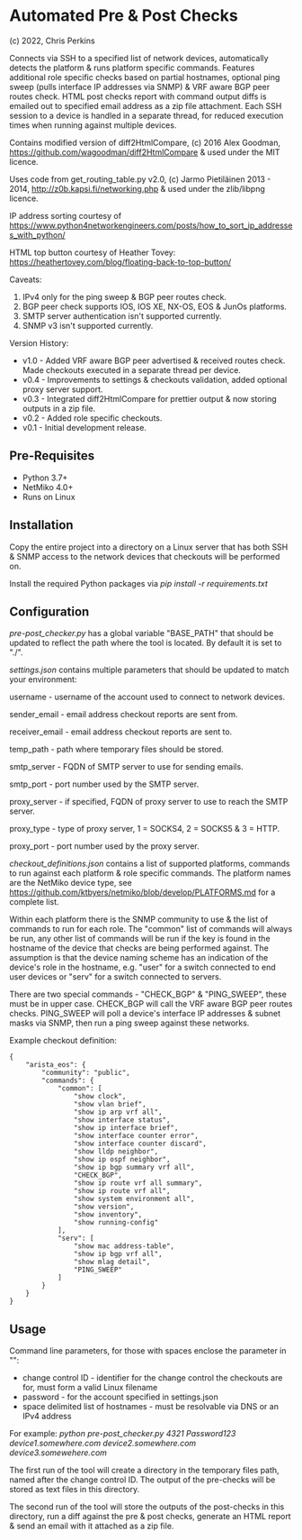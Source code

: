 # Automated Pre & Post Checks

(c) 2022, Chris Perkins

Connects via SSH to a specified list of network devices, automatically detects the platform & runs platform specific commands. Features additional role specific checks based on partial hostnames, optional ping sweep (pulls interface IP addresses via SNMP) & VRF aware BGP peer routes check. HTML post checks report with command output diffs is emailed out to specified email address as a zip file attachment.
Each SSH session to a device is handled in a separate thread, for reduced execution times when running against multiple devices.

Contains modified version of diff2HtmlCompare, (c) 2016 Alex Goodman, https://github.com/wagoodman/diff2HtmlCompare & used under the MIT licence.

Uses code from get_routing_table.py v2.0, (c) Jarmo Pietiläinen 2013 - 2014, http://z0b.kapsi.fi/networking.php & used under the zlib/libpng licence.

IP address sorting courtesy of https://www.python4networkengineers.com/posts/how_to_sort_ip_addresses_with_python/

HTML top button courtesy of Heather Tovey: https://heathertovey.com/blog/floating-back-to-top-button/


Caveats:
1. IPv4 only for the ping sweep & BGP peer routes check.
2. BGP peer check supports IOS, IOS XE, NX-OS, EOS & JunOs platforms.
3. SMTP server authentication isn't supported currently.
4. SNMP v3 isn't supported currently.


Version History:
* v1.0 - Added VRF aware BGP peer advertised & received routes check. Made checkouts executed in a separate thread per device.
* v0.4 - Improvements to settings & checkouts validation, added optional proxy server support.
* v0.3 - Integrated diff2HtmlCompare for prettier output & now storing outputs in a zip file.
* v0.2 - Added role specific checkouts.
* v0.1 - Initial development release.

## Pre-Requisites
* Python 3.7+
* NetMiko 4.0+
* Runs on Linux

## Installation
Copy the entire project into a directory on a Linux server that has both SSH & SNMP access to the network devices that checkouts will be performed on.

Install the required Python packages via *pip install -r requirements.txt* 

## Configuration
*pre-post_checker.py* has a global variable "BASE_PATH" that should be updated to reflect the path where the tool is located. By default it is set to "./".

*settings.json* contains multiple parameters that should be updated to match your environment:

username - username of the account used to connect to network devices.

sender_email - email address checkout reports are sent from.

receiver_email - email address checkout reports are sent to.

temp_path - path where temporary files should be stored.

smtp_server - FQDN of SMTP server to use for sending emails.

smtp_port - port number used by the SMTP server.

proxy_server - if specified, FQDN of proxy server to use to reach the SMTP server.

proxy_type - type of proxy server, 1 = SOCKS4, 2 = SOCKS5 & 3 = HTTP.

proxy_port - port number used by the proxy server.

*checkout_definitions.json* contains a list of supported platforms, commands to run against each platform & role specific commands. The platform names are the NetMiko device type, see https://github.com/ktbyers/netmiko/blob/develop/PLATFORMS.md for a complete list.

Within each platform there is the SNMP community to use & the list of commands to run for each role. The "common" list of commands will always be run, any other list of commands will be run if the key is found in the hostname of the device that checks are being performed against. The assumption is that the device naming scheme has an indication of the device's role in the hostname, e.g. "user" for a switch connected to end user devices or "serv" for a switch connected to servers.

There are two special commands - "CHECK_BGP" & "PING_SWEEP", these must be in upper case. CHECK_BGP will call the VRF aware BGP peer routes checks. PING_SWEEP will poll a device's interface IP addresses & subnet masks via SNMP, then run a ping sweep against these networks.

Example checkout definition:

```
{
    "arista_eos": {
        "community": "public",
        "commands": {
            "common": [
                "show clock",
                "show vlan brief",
                "show ip arp vrf all",
                "show interface status",
                "show ip interface brief",
                "show interface counter error",
                "show interface counter discard",
                "show lldp neighbor",
                "show ip ospf neighbor",
                "show ip bgp summary vrf all",
                "CHECK_BGP",
                "show ip route vrf all summary",
                "show ip route vrf all",
                "show system environment all",
                "show version",
                "show inventory",
                "show running-config"
            ],
            "serv": [
                "show mac address-table",
                "show ip bgp vrf all",
                "show mlag detail",
                "PING_SWEEP"
            ]
        }
    }
}
```

## Usage
Command line parameters, for those with spaces enclose the parameter in "":

* change control ID - identifier for the change control the checkouts are for, must form a valid Linux filename
* password - for the account specified in settings.json
* space delimited list of hostnames - must be resolvable via DNS or an IPv4 address

For example:
*python pre-post_checker.py 4321 Password123 device1.somewhere.com device2.somewhere.com device3.somewehere.com*

The first run of the tool will create a directory in the temporary files path, named after the change control ID. The output of the pre-checks will be stored as text files in this directory.

The second run of the tool will store the outputs of the post-checks in this directory, run a diff against the pre & post checks, generate an HTML report & send an email with it attached as a zip file.
